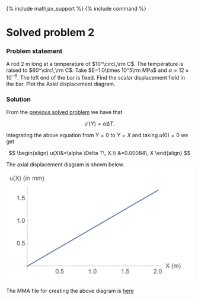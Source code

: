 {% include mathjax_support %}
{% include command %}

# Solved problem 2

### Problem statement

A rod 2 m long at a temperature of $10^\circ\,\rm C$. The temperature is raised to $80^\circ\,\rm C$. Take $E=1.0\times 10^5\rm MPa$ and $\alpha=12 \times 10^{-6}$.  The left end of the bar is fixed. Find the scalar displacement field in the bar. Plot the Axial displacement diagram.


### Solution

From the  [previous solved  problem](./ThermalStressesSP1.md) we have that 

$$
u'(Y)=\alpha \Delta T.
$$

Integrating the above equation from $Y=0$ to $Y=X$ and taking $u(0)=0$ we get

$$
\begin{align}
u(X)&=\alpha \Delta T\,  X.\\
&=0.00084\,  X
\end{align}
$$


The axial displacement diagram is shown below.
![](Images/2021-09-28-09-54-58.png)


The MMA file for creating the above diagram is [here](WFiles/ThermalStressesSP2.nb)



